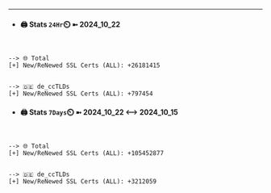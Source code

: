 

---
- #### 🖨️ **Stats** `24Hr`⏲️ ➼ 2024_10_22
```console


--> 🌐 Total
[+] New/ReNewed SSL Certs (ALL): +26181415


--> 🇩🇪 de_ccTLDs
[+] New/ReNewed SSL Certs (ALL): +797454

```

- #### 🖨️ **Stats** `7Days`⏲️ ➼ 2024_10_22 <--> 2024_10_15
```console


--> 🌐 Total
[+] New/ReNewed SSL Certs (ALL): +105452877


--> 🇩🇪 de_ccTLDs
[+] New/ReNewed SSL Certs (ALL): +3212059

```

